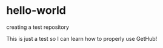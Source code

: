 # hello-world
creating a test repository

This is just a test so I can learn how to properly use GetHub!
